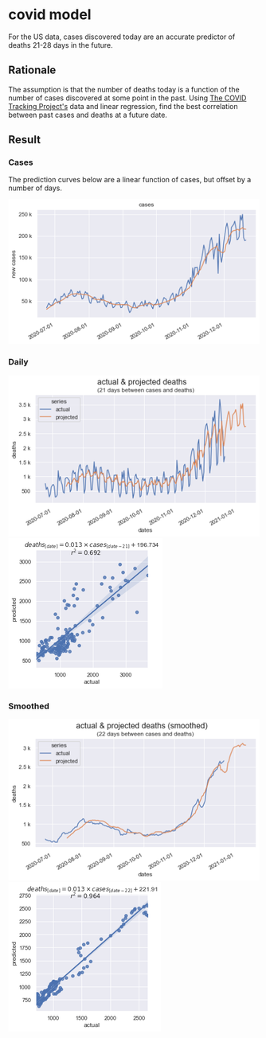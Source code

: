 # covid model

For the US data, cases discovered today are an accurate predictor of deaths 21-28 days in the future.

## Rationale

The assumption is that the number of deaths today is a function of the number of cases discovered at some point in the past. Using [The COVID Tracking Project's](https://covidtracking.com/data) data and linear regression, find the best correlation between past cases and deaths at a future date.

## Result

### Cases

The prediction curves below are a linear function of cases, but offset by a number of days.

![cases](cases.png)

### Daily

![daily comparison](dailycomparison.png)
![daily](daily.png)

### Smoothed

![smoothed comparison](smoothedcomparison.png)
![smoothed](smoothed.png)
